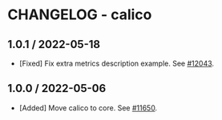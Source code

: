 # CHANGELOG - calico

## 1.0.1 / 2022-05-18

* [Fixed] Fix extra metrics description example. See [#12043](https://github.com/DataDog/integrations-core/pull/12043).

## 1.0.0 / 2022-05-06

* [Added] Move calico to core. See [#11650](https://github.com/DataDog/integrations-core/pull/11650).

